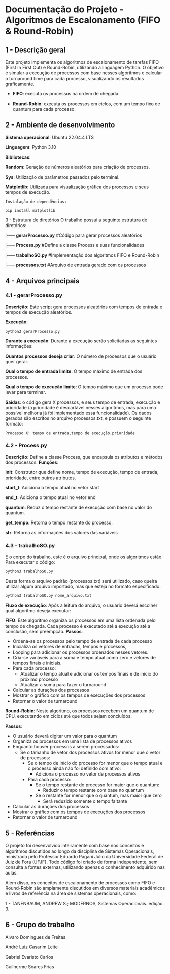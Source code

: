 # Documentação do Projeto - Algoritmos de Escalonamento (FIFO & Round-Robin)
## 1 - Descrição geral

Este projeto implementa os algoritmos de escalonamento de tarefas FIFO (First In First Out) e Round-Robin, utilizando a linguagem Python. O objetivo é simular a execução de processos com base nesses algoritmos e calcular o turnaround time para cada processo, visualizando os resultados graficamente.

- **FIFO**: executa os processos na ordem de chegada.

- **Round-Robin**: executa os processos em ciclos, com um tempo fixo de quantum para cada processo.


## 2 - Ambiente de desenvolvimento

**Sistema operacional**: Ubuntu 22.04.4 LTS

**Linguagem**: Python 3.10

**Bibliotecas**: 

**Random**: Geração de números aleatórios para criação de processos.

**Sys**: Utilização de parâmetros passados pelo terminal.

**Matplotlib**: Utilizada para visualização gráfica dos processos e seus tempos de execução. 

	Instalação de dependências:

`pip install matplotlib`

3 - Estrutura de diretórios
O trabalho possui a seguinte estrutura de diretórios:

├── **gerarProcesso.py** #Código para gerar processos aleatórios

├── **Process.py** #Define a classe Process e suas funcionalidades

├── **trabalhoSO.py** #Implementação dos algoritmos FIFO e Round-Robin

├── **processos.txt** #Arquivo de entrada gerado com os processos

## 4 - Arquivos principais

### 4.1 - gerarProcesso.py

**Descrição**: Este script gera processos aleatórios com tempos de entrada e tempos de execução aleatórios.

**Execução**: 

`python3 gerarProcesso.py`

**Durante a execução**: Durante a execução serão solicitadas as seguintes informações:

**Quantos processos deseja criar**: O número de processos que o usuário quer gerar.

**Qual o tempo de entrada limite**: O tempo máximo de entrada dos processos.

**Qual o tempo de execução limite**: O tempo máximo que um processo pode levar para terminar.

**Saídas**: o código gera X processos, e seus tempo de entrada, execução e prioridade (a prioridade é descartável nesses algoritmos, mas para uma possível melhoria já foi implementado essa funcionalidade). Os dados gerados são escritos no arquivo processos.txt, e possuem o seguinte formato:

`Processo X: tempo de entrada,tempo de execução,prioridade`

### 4.2 - Process.py

**Descrição**: Define a classe Process, que encapsula os atributos e métodos dos processos.
**Funções**:

**__init__**: Construtor que define nome, tempo de execução, tempo de entrada, prioridade, entre outros atributos.

**start_t**: Adiciona o tempo atual no vetor start

**end_t**: Adiciona o tempo atual no vetor end

**quantum**: Reduz o tempo restante de execução com base no valor do quantum.

**get_tempo**: Retorna o tempo restante do processo.

**__str__**:  Retorna as informações dos valores das variáveis

### 4.3 - trabalhoSO.py

É o corpo do trabalho, este é o arquivo principal, onde os algoritmos estão. Para executar o código:  
		
`python3 trabalhoSO.py`

Desta forma o arquivo padrão (processos.txt) será utilizado, caso queira utilizar algum arquivo importado, mas que esteja no formato especificado: 
		
`python3 trabalhoSO.py nome_arquivo.txt`

**Fluxo de execução**: Após a leitura do arquivo, o usuário deverá escolher qual algoritmo deseja executar:

**FIFO**: 
Este algoritmo organiza os processos em uma lista ordenada pelo tempo de chegada. Cada processo é executado até a execução até a conclusão, sem preempção.
**Passos**:

- Ordena-se os processos pelo tempo de entrada de cada processo
- Inicializa os vetores de entradas, tempos e processos,  
- Looping para adicionar os processos ordenados nesses vetores. 
- Cria-se variáveis para a soma e tempo atual como zero e vetores de tempos finais e iniciais. 
- Para cada processo:
    - Atualizar o tempo atual e adicionar os tempos finais e de início do próximo processo
    - Atualizar a soma para fazer o turnaround
- Calcular as durações dos processos
- Mostrar o gráfico com os tempos de execuções dos processos
- Retornar o valor de turnaround

**Round-Robin**: 
Neste algoritmo, os processos recebem um quantum de CPU, executando em ciclos até que todos sejam concluídos.

**Passos**:

- O usuário deverá digitar um valor para o quantum
- Organiza os processos em uma lista de processos ativos
- Enquanto houver processos a serem processados:
    - Se o tamanho de vetor dos processos ativos for menor que o vetor de processos:
        - Se o tempo de início do processo for menor que o tempo atual e o processo ainda não foi definido com ativo:
            - Adiciona o processo no vetor de processos ativos
        - Para cada processo:
            - Se o tempo restante do processo for maior que o quantum:
                - Reduzir o tempo restante com base no quantum
            - Se o restante for menor que o quantum, mas maior que zero
                - Será reduzido somente o tempo faltante
- Calcular as durações dos processos
- Mostrar o gráfico com os tempos de execuções dos processos
- Retornar o valor de turnaround

## 5 - Referências

O projeto foi desenvolvido inteiramente com base nos conceitos e algoritmos discutidos ao longo da disciplina de Sistemas Operacionais, ministrada pelo Professor Eduardo Pagani Julio da Universidade Federal de Juiz de Fora (UFJF). Todo código foi criado de forma independente, sem consulta a fontes externas, utilizando apenas o conhecimento adquirido nas aulas.

Além disso, os conceitos de escalonamento de processos como FIFO e Round-Robin são amplamente discutidos em diversos materiais acadêmicos e livros de referência na área de sistemas operacionais, como:

1 - TANENBAUM, ANDREW S.; MODERNOS, Sistemas Operacionais. edição. 3.

## 6 - Grupo do trabalho
Alvaro Domingues de Freitas 

André Luiz Casarim Leite 

Gabriel Evaristo Carlos 

Guilherme Soares Frias 
